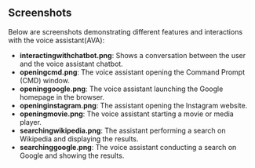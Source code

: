 ## Screenshots 

Below are screenshots demonstrating different features and interactions with the voice assistant(AVA):

- **interactingwithchatbot.png**: Shows a conversation between the user and the voice assistant chatbot.
- **openingcmd.png**: The voice assistant opening the Command Prompt (CMD) window.
- **openinggoogle.png**: The voice assistant launching the Google homepage in the browser.
- **openinginstagram.png**: The assistant opening the Instagram website.
- **openingmovie.png**: The voice assistant starting a movie or media player.
- **searchingwikipedia.png**: The assistant performing a search on Wikipedia and displaying the results.
- **searchinggoogle.png**: The voice assistant conducting a search on Google and showing the results.
